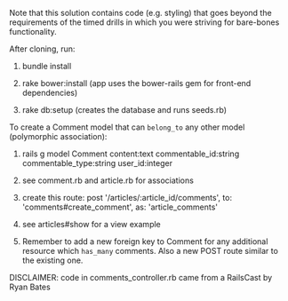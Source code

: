 
Note that this solution contains code (e.g. styling) that goes beyond the requirements of the timed drills in which you were striving for bare-bones functionality.

After cloning, run:

1. bundle install

2. rake bower:install (app uses the bower-rails gem for front-end dependencies)

3. rake db:setup (creates the database and runs seeds.rb)

To create a Comment model that can `belong_to` any other model (polymorphic association):

1. rails g model Comment content:text commentable_id:string commentable_type:string user_id:integer

2. see comment.rb and article.rb for associations

3. create this route:
post '/articles/:article_id/comments', to: 'comments#create_comment', as: 'article_comments'

4. see articles#show for a view example

5. Remember to add a new foreign key to Comment for any additional resource which `has_many` comments.  Also a new POST route similar to the existing one.


DISCLAIMER: code in comments_controller.rb came from a RailsCast by Ryan Bates


